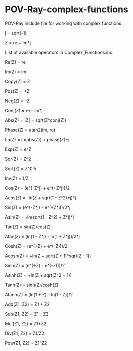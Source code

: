 # POV-Ray-complex-functions
POV-Ray include file for working with complex functions

j = sqrt(-1)

Z = re + im\*j

List of available operators in Complex_Functions.inc:

  Re(Z) = re

  Im(Z) = im

  Copy(Z) = Z

  Pos(Z) = +Z

  Neg(Z) = -Z

  Conj(Z) = re - im\*j

  Abs(Z) = |Z| = sqrt(Z\*conj(Z))

  Phase(Z) = atan2(im, re)

  Ln(Z) = ln(abs(Z)) + phase(Z)\*j

  Exp(Z) = e^Z

  Sqr(Z) = Z^2

  Sqrt(Z) = Z^0.5

  Inv(Z) = 1/Z

  Cos(Z) = (e^(-Z\*j) + e^(+Z\*j))/2

  Acos(Z) = -ln(Z + sqrt(1 - Z^2)\*j)\*j

  Sin(Z) = (e^(-Z\*j) - e^(+Z\*j))/2\*j

  Asin(Z) = -ln(sqrt(1 - Z^2) + Z\*j)\*j

  Tan(Z) = sin(Z)/cos(Z)

  Atan(z) = (ln(1 - Z\*j) - ln(1 + Z\*j))/2\*j

  Cosh(Z) = (e^(+Z) + e^(-Z)))/2

  Acosh(Z) = +ln(Z + sqrt(Z + 1)\*sqrt(Z - 1))

  Sinh(Z) = (e^(+Z) - e^(-Z)))/2

  Asinh(Z) = +ln(Z + sqrt(Z^2 + 1))

  Tanh(Z) = sinh(Z)/cosh(Z)

  Atanh(Z) = (ln(1 + Z) - ln(1 - Z))/2

  Add(Z1, Z2) = Z1 + Z2

  Sub(Z1, Z2) = Z1 - Z2

  Mul(Z1, Z2) = Z1\*Z2

  Div(Z1, Z2) = Z1/Z2

  Pow(Z1, Z2) = Z1^Z2

